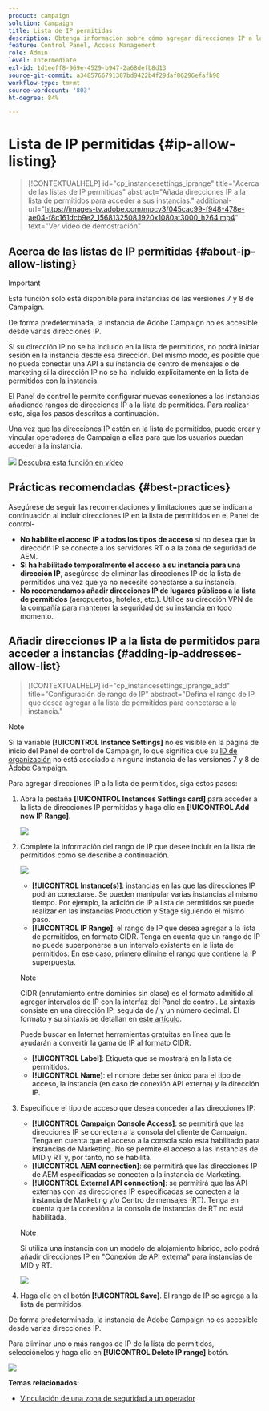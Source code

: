 ```yaml
---
product: campaign
solution: Campaign
title: Lista de IP permitidas
description: Obtenga información sobre cómo agregar direcciones IP a la lista de permitidos en el Panel de control para obtener acceso a instancias.
feature: Control Panel, Access Management
role: Admin
level: Intermediate
exl-id: 1d1eeff8-969e-4529-b947-2a68defb8d13
source-git-commit: a3485766791387bd9422b4f29daf86296efafb98
workflow-type: tm+mt
source-wordcount: '803'
ht-degree: 84%

---
```


# Lista de IP permitidas {#ip-allow-listing}

>[!CONTEXTUALHELP]
>id="cp_instancesettings_iprange"
>title="Acerca de las listas de IP permitidas"
>abstract="Añada direcciones IP a la lista de permitidos para acceder a sus instancias."
>additional-url="https://images-tv.adobe.com/mpcv3/045cac99-f948-478e-ae04-f8c161dcb9e2_1568132508.1920x1080at3000_h264.mp4" text="Ver vídeo de demostración"

## Acerca de las listas de IP permitidas {#about-ip-allow-listing}

>[!IMPORTANT]
>
>Esta función solo está disponible para instancias de las versiones 7 y 8 de Campaign.

De forma predeterminada, la instancia de Adobe Campaign no es accesible desde varias direcciones IP.

Si su dirección IP no se ha incluido en la lista de permitidos, no podrá iniciar sesión en la instancia desde esa dirección. Del mismo modo, es posible que no pueda conectar una API a su instancia de centro de mensajes o de marketing si la dirección IP no se ha incluido explícitamente en la lista de permitidos con la instancia.

El Panel de control le permite configurar nuevas conexiones a las instancias añadiendo rangos de direcciones IP a la lista de permitidos. Para realizar esto, siga los pasos descritos a continuación.

Una vez que las direcciones IP estén en la lista de permitidos, puede crear y vincular operadores de Campaign a ellas para que los usuarios puedan acceder a la instancia.

![](assets/do-not-localize/how-to-video.png) [Descubra esta función en vídeo](https://experienceleague.adobe.com/docs/campaign-classic-learn/control-panel/instance-settings/ip-allow-listing.html#instance-settings)

## Prácticas recomendadas {#best-practices}

Asegúrese de seguir las recomendaciones y limitaciones que se indican a continuación al incluir direcciones IP en la lista de permitidos en el Panel de control-

* **No habilite el acceso IP a todos los tipos de acceso** si no desea que la dirección IP se conecte a los servidores RT o a la zona de seguridad de AEM.
* **Si ha habilitado temporalmente el acceso a su instancia para una dirección IP**, asegúrese de eliminar las direcciones IP de la lista de permitidos una vez que ya no necesite conectarse a su instancia.
* **No recomendamos añadir direcciones IP de lugares públicos a la lista de permitidos** (aeropuertos, hoteles, etc.). Utilice su dirección VPN de la compañía para mantener la seguridad de su instancia en todo momento.

## Añadir direcciones IP a la lista de permitidos para acceder a instancias {#adding-ip-addresses-allow-list}

>[!CONTEXTUALHELP]
>id="cp_instancesettings_iprange_add"
>title="Configuración de rango de IP"
>abstract="Defina el rango de IP que desea agregar a la lista de permitidos para conectarse a la instancia."

>[!NOTE]
>
>Si la variable **[!UICONTROL Instance Settings]** no es visible en la página de inicio del Panel de control de Campaign, lo que significa que su [ID de organización](https://experienceleague.adobe.com/docs/core-services/interface/administration/organizations.html?lang=es) no está asociado a ninguna instancia de las versiones 7 y 8 de Adobe Campaign.

Para agregar direcciones IP a la lista de permitidos, siga estos pasos:

1. Abra la pestaña **[!UICONTROL Instances Settings card]** para acceder a la lista de direcciones IP permitidas y haga clic en **[!UICONTROL Add new IP Range]**.



   ![](assets/ip_whitelist_list1.png)

1. Complete la información del rango de IP que desee incluir en la lista de permitidos como se describe a continuación.

   ![](assets/ip_whitelist_add1.png)

   * **[!UICONTROL Instance(s)]**: instancias en las que las direcciones IP podrán conectarse. Se pueden manipular varias instancias al mismo tiempo. Por ejemplo, la adición de IP a lista de permitidos se puede realizar en las instancias Production y Stage siguiendo el mismo paso.
   * **[!UICONTROL IP Range]**: el rango de IP que desea agregar a la lista de permitidos, en formato CIDR. Tenga en cuenta que un rango de IP no puede superponerse a un intervalo existente en la lista de permitidos. En ese caso, primero elimine el rango que contiene la IP superpuesta.

   >[!NOTE]
   >
   >CIDR (enrutamiento entre dominios sin clase) es el formato admitido al agregar intervalos de IP con la interfaz del Panel de control. La sintaxis consiste en una dirección IP, seguida de / y un número decimal. El formato y su sintaxis se detallan en [este artículo](https://whatismyipaddress.com/cidr).
   >
   >Puede buscar en Internet herramientas gratuitas en línea que le ayudarán a convertir la gama de IP al formato CIDR.

   * **[!UICONTROL Label]**: Etiqueta que se mostrará en la lista de permitidos.
   * **[!UICONTROL Name]**: el nombre debe ser único para el tipo de acceso, la instancia (en caso de conexión API externa) y la dirección IP.

1. Especifique el tipo de acceso que desea conceder a las direcciones IP:

   * **[!UICONTROL Campaign Console Access]**: se permitirá que las direcciones IP se conecten a la consola del cliente de Campaign. Tenga en cuenta que el acceso a la consola solo está habilitado para instancias de Marketing. No se permite el acceso a las instancias de MID y RT y, por tanto, no se habilita.
   * **[!UICONTROL AEM connection]**: se permitirá que las direcciones IP de AEM especificadas se conecten a la instancia de Marketing.
   * **[!UICONTROL External API connection]**: se permitirá que las API externas con las direcciones IP especificadas se conecten a la instancia de Marketing y/o Centro de mensajes (RT). Tenga en cuenta que la conexión a la consola de instancias de RT no está habilitada.

   >[!NOTE]
   >
   >Si utiliza una instancia con un modelo de alojamiento híbrido, solo podrá añadir direcciones IP en &quot;Conexión de API externa&quot; para instancias de MID y RT.

   ![](assets/ip_whitelist_acesstype.png)

1. Haga clic en el botón **[!UICONTROL Save]**. El rango de IP se agrega a la lista de permitidos.

   <!--![](assets/ip_whitelist_added.png)-->

De forma predeterminada, la instancia de Adobe Campaign no es accesible desde varias direcciones IP.

Para eliminar uno o más rangos de IP de la lista de permitidos, selecciónelos y haga clic en **[!UICONTROL Delete IP range]** botón.

![](assets/ip_whitelist_delete.png)

**Temas relacionados:**

* [Vinculación de una zona de seguridad a un operador](https://experienceleague.adobe.com/docs/campaign-classic/using/installing-campaign-classic/additional-configurations/security-zones.html#linking-a-security-zone-to-an-operator)
